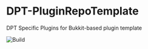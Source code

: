 # DPT-PluginRepoTemplate
DPT Specific Plugins for Bukkit-based plugin template

![Build](https://github.com/dptmc/DPT-PluginRepoTemplate/workflows/Build/badge.svg)
